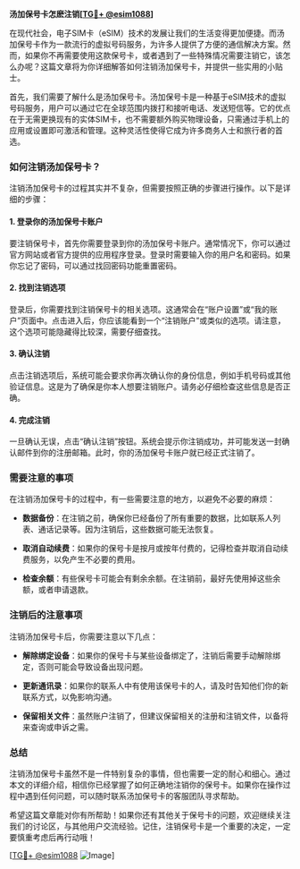 **汤加保号卡怎麽注销[[TG💪+ @esim1088](https://t.me/s/esim1088)]**

在现代社会，电子SIM卡（eSIM）技术的发展让我们的生活变得更加便捷。而汤加保号卡作为一款流行的虚拟号码服务，为许多人提供了方便的通信解决方案。然而，如果你不再需要使用这款保号卡，或者遇到了一些特殊情况需要注销它，该怎么办呢？这篇文章将为你详细解答如何注销汤加保号卡，并提供一些实用的小贴士。

首先，我们需要了解什么是汤加保号卡。汤加保号卡是一种基于eSIM技术的虚拟号码服务，用户可以通过它在全球范围内拨打和接听电话、发送短信等。它的优点在于无需更换现有的实体SIM卡，也不需要额外购买物理设备，只需通过手机上的应用或设置即可激活和管理。这种灵活性使得它成为许多商务人士和旅行者的首选。

### 如何注销汤加保号卡？

注销汤加保号卡的过程其实并不复杂，但需要按照正确的步骤进行操作。以下是详细的步骤：

#### 1. 登录你的汤加保号卡账户

要注销保号卡，首先你需要登录到你的汤加保号卡账户。通常情况下，你可以通过官方网站或者官方提供的应用程序登录。登录时需要输入你的用户名和密码。如果你忘记了密码，可以通过找回密码功能重置密码。

#### 2. 找到注销选项

登录后，你需要找到注销保号卡的相关选项。这通常会在“账户设置”或“我的账户”页面中。点击进入后，你应该能看到一个“注销账户”或类似的选项。请注意，这个选项可能隐藏得比较深，需要仔细查找。

#### 3. 确认注销

点击注销选项后，系统可能会要求你再次确认你的身份信息，例如手机号码或其他验证信息。这是为了确保是你本人想要注销账户。请务必仔细检查这些信息是否正确。

#### 4. 完成注销

一旦确认无误，点击“确认注销”按钮。系统会提示你注销成功，并可能发送一封确认邮件到你的注册邮箱。此时，你的汤加保号卡账户就已经正式注销了。

### 需要注意的事项

在注销汤加保号卡的过程中，有一些需要注意的地方，以避免不必要的麻烦：

- **数据备份**：在注销之前，确保你已经备份了所有重要的数据，比如联系人列表、通话记录等。因为注销后，这些数据可能无法恢复。
  
- **取消自动续费**：如果你的保号卡是按月或按年付费的，记得检查并取消自动续费服务，以免产生不必要的费用。

- **检查余额**：有些保号卡可能会有剩余余额。在注销前，最好先使用掉这些余额，或者申请退款。

### 注销后的注意事项

注销汤加保号卡后，你需要注意以下几点：

- **解除绑定设备**：如果你的保号卡与某些设备绑定了，注销后需要手动解除绑定，否则可能会导致设备出现问题。

- **更新通讯录**：如果你的联系人中有使用该保号卡的人，请及时告知他们你的新联系方式，以免影响沟通。

- **保留相关文件**：虽然账户注销了，但建议保留相关的注册和注销文件，以备将来查询或申诉之需。

### 总结

注销汤加保号卡虽然不是一件特别复杂的事情，但也需要一定的耐心和细心。通过本文的详细介绍，相信你已经掌握了如何正确地注销你的保号卡。如果你在操作过程中遇到任何问题，可以随时联系汤加保号卡的客服团队寻求帮助。

希望这篇文章能对你有所帮助！如果你还有其他关于保号卡的问题，欢迎继续关注我们的讨论区，与其他用户交流经验。记住，注销保号卡是一个重要的决定，一定要慎重考虑后再行动哦！

[[TG💪+ @esim1088](https://t.me/s/esim1088) ![Image](https://i.postimg.cc/4NQfJmqS/Snipaste-2025-05-13-00-14-12.png)]
